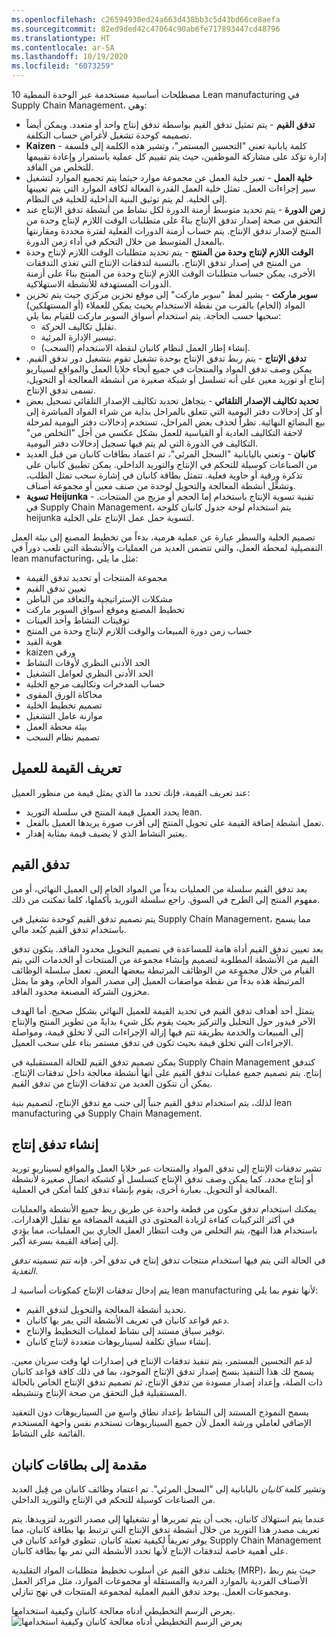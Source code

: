 ```yaml
---
ms.openlocfilehash: c26594930ed24a663d438bb3c5d43bd66ce8aefa
ms.sourcegitcommit: 82ed9ded42c47064c90ab6fe717893447cd48796
ms.translationtype: HT
ms.contentlocale: ar-SA
ms.lasthandoff: 10/19/2020
ms.locfileid: "6073259"
---
```

10 مصطلحات أساسية مستخدمة عبر الوحدة النمطية Lean manufacturing في Supply Chain Management، وهي:

-   **تدفق القيم** - يتم تمثيل تدفق القيم بواسطة تدفق إنتاج واحد أو متعدد. ويمكن أيضاً تصميمه كوحدة تشغيل لأغراض حساب التكلفة.
-   **Kaizen** - كلمة يابانية تعني "التحسين المستمر"، وتشير هذه الكلمة إلى فلسفة إدارة تؤكد على مشاركة الموظفين، حيث يتم تقييم كل عملية باستمرار وإعادة تقييمها للتخلص من الفاقد.
-   **خلية العمل** - تعبر خلية العمل عن مجموعة موارد حيثما يتم تجميع الموارد لتشغيل سير إجراءات العمل. تمثل خلية العمل القدرة الفعالة لكافة الموارد التي يتم تعيينها إلى الخلية. لم يتم توثيق البنية الداخلية للخلية في النظام.
-   **زمن الدورة** - يتم تحديد متوسط أزمنة الدورة لكل نشاط من أنشطة تدفق الإنتاج عند التحقق من صحة إصدار تدفق الإنتاج بناءً على متطلبات الوقت اللازم لإنتاج وحدة من المنتج لإصدار تدفق الإنتاج. يتم حساب أزمنة الدورات الفعلية لفترة محددة ومقارنتها بالمعدل المتوسط من خلال التحكم في أداء زمن الدورة.
-   **الوقت اللازم لإنتاج وحدة من المنتج** - يتم تحديد متطلبات الوقت اللازم لإنتاج وحدة من المنتج في إصدار تدفق الإنتاج. بالنسبة لتدفقات الإنتاج التي تغذي التدفقات الأخرى، يمكن حساب متطلبات الوقت اللازم لإنتاج وحدة من المنتج بناءً على أزمنة الدورات المستهدفة للأنشطة الاستهلاكية.
-   **سوبر ماركت** - يشير لفظ "سوبر ماركت" إلى موقع تخزين مركزي حيث يتم تخزين المواد (الخام) بالقرب من نقطة الاستخدام بحيث يمكن للعملاء (أو المستهلكين) سحبها حسب الحاجة. يتم استخدام أسواق السوبر ماركت للقيام بما يلي:
    - تقليل تكاليف الحركة.
    - تيسير الإدارة المرئية.
    - إنشاء إطار العمل لنظام كانبان لنقطة الاستخدام (السحب).
-   **تدفق الإنتاج** - يتم ربط تدفق الإنتاج بوحدة تشغيل تقوم بتشغيل دور تدفق القيم. يمكن وصف تدفق المواد والمنتجات في جميع أنحاء خلايا العمل والمواقع لسيناريو إنتاج أو توريد معين على أنه تسلسل أو شبكة صغيرة من أنشطة المعالجة أو التحويل، تسمى تدفق الإنتاج.
-   **تحديد تكاليف الإصدار التلقائي** - يتجاهل تحديد تكاليف الإصدار التلقائي تسجيل بعض أو كل إدخالات دفتر اليومية التي تتعلق بالمراحل بداية من شراء المواد المباشرة إلى بيع البضائع النهائية. نظراً لحذف بعض المراحل، تستخدم إدخالات دفتر اليومية لمرحلة لاحقة التكاليف العادية أو القياسية للعمل بشكل عكسي من أجل "التخلص من" التكاليف في الدورة التي لم يتم فيها تسجيل إدخالات دفتر اليومية.
-   **كانبان** - وتعني باليابانية "السجل المرئي"، تم اعتماد بطاقات كانبان من قبل العديد من الصناعات كوسيلة للتحكم في الإنتاج والتوريد الداخلي. يمكن تطبيق كانبان على تذكرة ورقية أو حاوية فعلية. تتمثل بطاقة كانبان في إشارة سحب تمثل الطلب، وتشغِّل أنشطة المعالجة والتحويل لوحدة من صنف معين أو مجموعة أصناف.
-   **تسوية Heijunka** - تقنية تسوية الإنتاج باستخدام إما الحجم أو مزيج من المنتجات. في Supply Chain Management، يتم استخدام لوحة جدول كانبان كلوحة heijunka لتسوية حمل عمل الإنتاج على الخلية.


تصميم الخلية والسطر عبارة عن عملية هرمية، بدءاً من تخطيط المصنع إلى بيئة العمل التفصيلية لمحطة العمل، والتي تتضمن العديد من العمليات والأنشطة التي تلعب دوراً في lean manufacturing، مثل ما يلي: 

 - مجموعة المنتجات أو تحديد تدفق القيمة 
 - تعيين تدفق القيم 
 - مشكلات الإستراتيجية والتعاقد من الباطن 
 - تخطيط المصنع وموقع أسواق السوبر ماركت 
 - توقيتات النشاط وأخذ العينات 
 - حساب زمن دورة المبيعات والوقت اللازم لإنتاج وحدة من المنتج
 - هوية القيد 
 - kaizen ورقي 
 - الحد الأدنى النظري لأوقات النشاط 
 - الحد الأدنى النظري لعوامل التشغيل 
 - حساب المدخرات وتكاليف مرجع الخلية 
 - محاكاة الورق المقوى 
 - تصميم تخطيط الخلية 
 - موازنة عامل التشغيل 
 - بيئة محطة العمل 
 - تصميم نظام السحب


## <a name="identifying-value-for-the-customer"></a>تعريف القيمة للعميل
 

عند تعريف القيمة، فإنك تحدد ما الذي يمثل قيمة من منظور العميل:

-   يحدد العميل قيمة المنتج في سلسلة التوريد lean.
-   تعمل أنشطة إضافة القيمة على تحويل المنتج إلى أقرب صورة يريدها العميل بالفعل.
-   يعتبر النشاط الذي لا يضيف قيمة بمثابة إهدار.


## <a name="value-stream"></a>تدفق القيم
 

يعد تدفق القيم سلسلة من العمليات بدءاً من المواد الخام إلى العميل النهائي، أو من مفهوم المنتج إلى الطرح في السوق. راجع سلسلة التوريد بأكملها، كلما تمكنت من ذلك.

يتم تصميم تدفق القيم كوحدة تشغيل في Supply Chain Management، مما يسمح باستخدام تدفق القيم كبُعد مالي.

يعد تعيين تدفق القيم أداة هامة للمساعدة في تصميم التحويل محدود الفاقد. يتكون تدفق القيم من الأنشطة المطلوبة لتصميم وإنشاء مجموعة من المنتجات أو الخدمات التي يتم القيام من خلال مجموعة من الوظائف المرتبطة ببعضها البعض. تعمل سلسلة الوظائف المرتبطة هذه بدءاً من نقطة مواصفات العميل إلى مصدر المواد الخام، وهو ما يمثل مخزون الشركة المصنعة محدود الفاقد.

يتمثل أحد أهداف تدفق القيم في تحديد القيمة للعميل النهائي بشكل صحيح. أما الهدف الآخر فيدور حول التحليل والتركيز بحيث يقوم بكل شيء بدايةً من تطوير المنتج والإنتاج إلى المبيعات والخدمة بطريقة تتم فيها إزالة الإجراءات التي لا تخلق قيمة، ومواصلة الإجراءات التي تخلق قيمة بحيث تكون في تدفق مستمر بناء على سحب العميل.

يمكن تصميم تدفق القيم للحالة المستقبلية في Supply Chain Management كتدفق إنتاج. يتم تصميم جميع عمليات تدفق القيم على أنها أنشطة معالجة داخل تدفقات الإنتاج. يمكن أن تتكون العديد من تدفقات الإنتاج من تدفق القيم.

لذلك، يتم استخدام تدفق القيم جنباً إلى جنب مع تدفق الإنتاج، لتصميم بنية lean manufacturing في Supply Chain Management.


## <a name="creating-a-production-flow"></a>إنشاء تدفق إنتاج
 

تشير تدفقات الإنتاج إلى تدفق المواد والمنتجات عبر خلايا العمل والمواقع لسيناريو توريد أو إنتاج محدد. كما يمكن وصف تدفق الإنتاج كتسلسل أو كشبكة اتصال صغيرة لأنشطة المعالجة أو التحويل. بعبارة أخرى، يقوم بإنشاء تدفق كلما أمكن في العملية.

يمكنك استخدام تدفق مكون من قطعة واحدة عن طريق ربط جميع الأنشطة والعمليات في أكثر التركيبات كفاءة لزيادة المحتوى ذي القيمة المضافة مع تقليل الإهدارات. باستخدام هذا النهج، يتم التخلص من وقت انتظار العمل الجاري بين العمليات، مما يؤدي إلى إضافة القيمة بسرعة أكبر.

في الحالة التي يتم فيها استخدام منتجات تدفق إنتاج في تدفق آخر، فإنه تتم تسميته *تدفق التغذية*. 

يتم إدخال تدفقات الإنتاج كمكونات أساسية لـ lean manufacturing لأنها تقوم بما يلي: 

 - تحديد أنشطة المعالجة والتحويل لتدفق القيم. 
 - دعم قواعد كانبان في تعريف الأنشطة التي يمر بها كانبان. 
 - توفير سياق مستند إلى نشاط لعمليات التخطيط والإنتاج. 
 - إنشاء سياق تكلفة لسيناريوهات متعددة لإنتاج كانبان.

لدعم التحسين المستمر، يتم تنفيذ تدفقات الإنتاج في إصدارات لها وقت سريان معين. يسمح لك هذا التنفيذ بنسخ إصدار تدفق الإنتاج الموجود، بما في ذلك كافة قواعد كانبان ذات الصلة، وإعداد إصدار مسودة من تدفق الإنتاج، ثم تصميم تدفق الإنتاج الخاص بالحالة المستقبلية قبل التحقق من صحة الإنتاج وتنشيطه.

يسمح النموذج المستند إلى النشاط بإعداد نطاق واسع من السيناريوهات دون التعقيد الإضافي لعاملي ورشة العمل لأن جميع السيناريوهات تستخدم نفس واجهة المستخدم القائمة على النشاط.

## <a name="introduction-to-kanbans"></a>مقدمة إلى بطاقات كانبان
 

وتشير كلمة *كانبان* باليابانية إلى "السجل المرئي". تم اعتماد وظائف كانبان من قِبل العديد من الصناعات كوسيلة للتحكم في الإنتاج والتوريد الداخلي.

عندما يتم استهلاك كانبان، يجب أن يتم تمريرها أو تشغيلها إلى مصدر التوريد لتزويدها. يتم تعريف مصدر هذا التوريد من خلال أنشطة تدفق الإنتاج التي ترتبط بها بطاقة كانبان، مما يوفر تعريفاً لكيفية تعبئة كانبان. تنطوي قواعد كانبان في Supply Chain Management على أهمية خاصة لتدفقات الإنتاج لأنها تحدد الأنشطة التي تمر بها بطاقة كانبان.

يختلف تدفق القيم عن أسلوب تخطيط متطلبات المواد التقليدية (MRP)، حيث يتم ربط الأصناف الفردية بالموارد الفردية والمستقلة أو مجموعات الموارد، مثل مراكز العمل ومجموعات العمل. يوحد تدفق القيم العملية لمجموعة المنتجات في نهج تنازلي. 

يعرض الرسم التخطيطي أدناه معالجة كانبان وكيفية استخدامها.
 ![يعرض الرسم التخطيطي أدناه معالجة كانبان وكيفية استخدامها](../media/kanban-process-usage-1.png)





